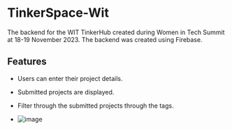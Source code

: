 # TinkerSpace-Wit

The backend for the WIT TinkerHub created during Women in Tech Summit at 18-19 November 2023. The backend was created using Firebase. 

## Features

- Users can enter their project details.
- Submitted projects are displayed.
- Filter through the submitted projects through the tags.

- ![image](https://github.com/sivani-l-r/tinkerspace-wit/assets/109839211/7ef130bf-bbb6-4f6e-92a2-53dc9a217f4d)


